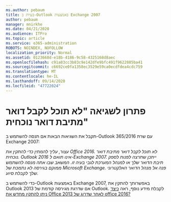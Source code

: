 ```yaml
---
ms.author: pebaum
title: בעיות ב-Outlook באמצעות Exchange 2007
author: pebaum
manager: mnirkhe
ms.date: 04/21/2020
ms.audience: ITPro
ms.topic: article
ms.service: o365-administration
ROBOTS: NOINDEX, NOFOLLOW
localization_priority: Normal
ms.assetid: 0123668d-e18b-4186-9c58-4325168d8aec
ms.openlocfilehash: c91a83cc3b83c9e142dfe9bfc491f9622885ba41
ms.sourcegitcommit: c6692ce0fa1358ec3529e59ca0ecdfdea4cdc759
ms.translationtype: MT
ms.contentlocale: he-IL
ms.lasthandoff: 09/14/2020
ms.locfileid: "47722024"
---
```

# <a name="solution-for-error-you-wont-be-able-to-receive-mail-from-a-current-mailbox"></a>פתרון לשגיאה "לא תוכל לקבל דואר מתיבת דואר נוכחית"
תקבל את השגיאות הבאות אם תנסה להשתמש ב-Outlook 365/2016 עם שרת Exchange 2007:

*עצור, עליך להמתין כדי להתקין את Office 2016. לא תוכל לקבל דואר מתיבת דואר נוכחית. Outlook 2016 אינו תואם ל-Exchange 2007. ייתכן שתרצה לפנות לספק תיבת הדואר שלך או למנהל המערכת לגבי בעיה זו. המשאב שבו אתה מנסה להשתמש ממוקם בגירסה לא נתמכת של Microsoft Exchange. פנה אל מנהל הדואר האלקטרוני שלך לקבלת סיוע.*

כדי להשתמש ב-Outlook באמצעות Exchange 2007, באפשרותך להתקין את Outlook 2013 אם שדרגת מגירסה קודמת של Outlook. לקבלת מידע נוסף, ראה [כיצד ניתן להתקין מחדש את Office 2013 לאחר שדרוג של office 2016?](https://support.office.com/article/a6ca92f4-cbb4-4609-9fdb-f8d3dd6812f3)